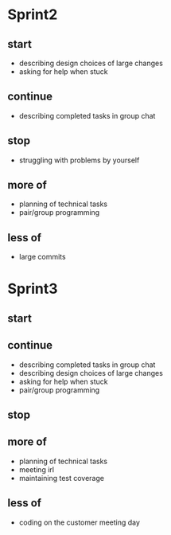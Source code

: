 # Sprint2
## start
- describing design choices of large changes
- asking for help when stuck

## continue
- describing completed tasks in group chat

## stop
- struggling with problems by yourself

## more of
- planning of technical tasks
- pair/group programming

## less of
- large commits

# Sprint3
## start

## continue
- describing completed tasks in group chat
- describing design choices of large changes
- asking for help when stuck
- pair/group programming

## stop

## more of
- planning of technical tasks
- meeting irl
- maintaining test coverage

## less of
- coding on the customer meeting day
